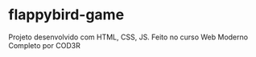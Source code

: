 # flappybird-game
Projeto desenvolvido com HTML, CSS, JS. Feito no curso Web Moderno Completo por COD3R
